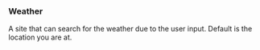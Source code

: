 ### Weather

A site that can search for the weather due to the user input. 
Default is the location you are at.